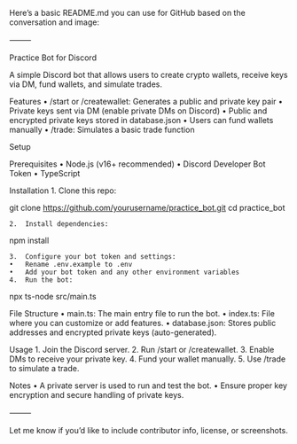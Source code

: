 Here’s a basic README.md you can use for GitHub based on the conversation and image:

⸻

Practice Bot for Discord

A simple Discord bot that allows users to create crypto wallets, receive keys via DM, fund wallets, and simulate trades.

Features
	•	/start or /createwallet: Generates a public and private key pair
	•	Private keys sent via DM (enable private DMs on Discord)
	•	Public and encrypted private keys stored in database.json
	•	Users can fund wallets manually
	•	/trade: Simulates a basic trade function

Setup

Prerequisites
	•	Node.js (v16+ recommended)
	•	Discord Developer Bot Token
	•	TypeScript

Installation
	1.	Clone this repo:

git clone https://github.com/yourusername/practice_bot.git
cd practice_bot


	2.	Install dependencies:

npm install


	3.	Configure your bot token and settings:
	•	Rename .env.example to .env
	•	Add your bot token and any other environment variables
	4.	Run the bot:

npx ts-node src/main.ts



File Structure
	•	main.ts: The main entry file to run the bot.
	•	index.ts: File where you can customize or add features.
	•	database.json: Stores public addresses and encrypted private keys (auto-generated).

Usage
	1.	Join the Discord server.
	2.	Run /start or /createwallet.
	3.	Enable DMs to receive your private key.
	4.	Fund your wallet manually.
	5.	Use /trade to simulate a trade.

Notes
	•	A private server is used to run and test the bot.
	•	Ensure proper key encryption and secure handling of private keys.

⸻

Let me know if you’d like to include contributor info, license, or screenshots.